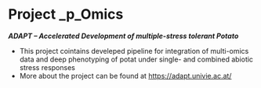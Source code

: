 Project _p_Omics
================

***ADAPT – Accelerated Development of multiple-stress tolerant Potato***
- This project cointains develeped pipeline for integration of multi-omics data and deep phenotyping of potat under single- and combined abiotic stress responses
- More about the project can be found at <https://adapt.univie.ac.at/>
